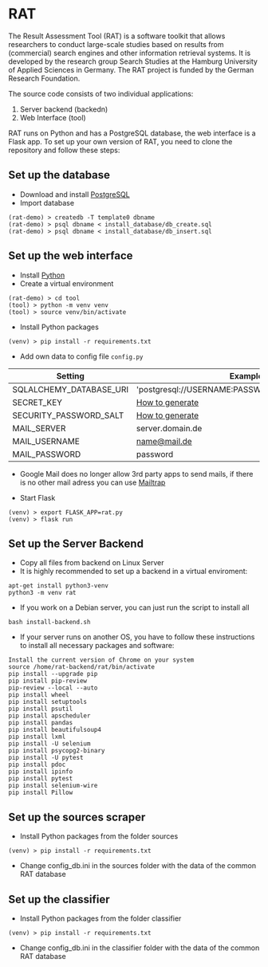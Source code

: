 # RAT

The Result Assessment Tool (RAT) is a software toolkit that allows researchers to conduct large-scale studies based on results from (commercial) search engines and other information retrieval systems. It is developed by the research group Search Studies at the Hamburg University of Applied Sciences in Germany. The RAT project is funded by the German Research Foundation.

The source code consists of two individual applications:

1. Server backend (backedn)
2. Web Interface (tool)

RAT runs on Python and has a PostgreSQL database, the web interface is a Flask app.
To set up your own version of RAT, you need to clone the repository and follow these steps:

## Set up the database
- Download and install [PostgreSQL](https://www.postgresql.org/download/)
- Import database
```
(rat-demo) > createdb -T template0 dbname
(rat-demo) > psql dbname < install_database/db_create.sql
(rat-demo) > psql dbname < install_database/db_insert.sql
```

## Set up the web interface
- Install [Python](https://www.python.org/downloads/)
- Create a virtual environment
```
(rat-demo) > cd tool
(tool) > python -m venv venv
(tool) > source venv/bin/activate
```
- Install Python packages
```
(venv) > pip install -r requirements.txt
```
- Add own data to config file `config.py`

| Setting | Example |
| ---- | ---- |
| SQLALCHEMY_DATABASE_URI | 'postgresql://USERNAME:PASSWORD@SERVER/DBNAME' |
| SECRET_KEY | [How to generate](https://flask-security-too.readthedocs.io/en/stable/quickstart.html#sqlalchemy-application) |
| SECURITY_PASSWORD_SALT | [How to generate](https://flask-security-too.readthedocs.io/en/stable/quickstart.html#sqlalchemy-application) |
| MAIL_SERVER | server.domain.de |
| MAIL_USERNAME | name@mail.de |
| MAIL_PASSWORD | password |

* Google Mail does no longer allow 3rd party apps to send mails, if there is no other mail adress you can use [Mailtrap](https://mailtrap.io/)
- Start Flask
```
(venv) > export FLASK_APP=rat.py
(venv) > flask run
```

## Set up the Server Backend

- Copy all files from backend on Linux Server
- It is highly recommended to set up a backend in a virtual enviroment:
```
apt-get install python3-venv
python3 -m venv rat
```
- If you work on a Debian server, you can just run the script to install all 
```
bash install-backend.sh
```
- If your server runs on another OS, you have to follow these instructions to install all necessary packages and software:
```
Install the current version of Chrome on your system
source /home/rat-backend/rat/bin/activate
pip install --upgrade pip
pip install pip-review
pip-review --local --auto
pip install wheel
pip install setuptools
pip install psutil
pip install apscheduler
pip install pandas
pip install beautifulsoup4
pip install lxml
pip install -U selenium
pip install psycopg2-binary
pip install -U pytest
pip install pdoc
pip install ipinfo
pip install pytest
pip install selenium-wire
pip install Pillow
```

## Set up the sources scraper

- Install Python packages from the folder sources
```
(venv) > pip install -r requirements.txt
```

- Change config_db.ini in the sources folder with the data of the common RAT database

## Set up the classifier

- Install Python packages from the folder classifier
```
(venv) > pip install -r requirements.txt
```

- Change config_db.ini in the classifier folder with the data of the common RAT database
